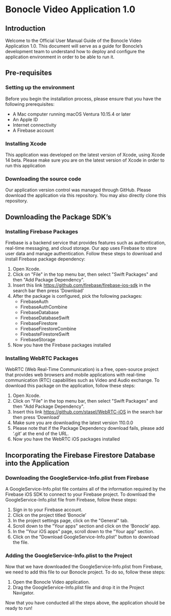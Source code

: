 # Bonocle Video Application 1.0 

## Introduction
Welcome to the Official User Manual Guide of the Bonocle Video Application 1.0. This document will serve as a guide for Bonocle’s development team to understand how to deploy and configure the application environment in order to be able to run it.

## Pre-requisites

### Setting up the environment
Before you begin the installation process, please ensure that you have the following prerequisites:
- A Mac computer running macOS Ventura 10.15.4 or later
- An Apple ID
- Internet connectivity
- A Firebase account

### Installing Xcode
This application was developed on the latest version of Xcode, using Xcode 14 beta. Please make sure you are on the latest version of Xcode in order to run this application

### Downloading the source code
Our application version control was managed through GitHub. Please download the application via this repository. You may also directly clone this repository. 

## Downloading the Package SDK’s

### Installing Firebase Packages
Firebase is a backend service that provides features such as authentication, real-time messaging, and cloud storage. Our app uses Firebase to store user data and manage authentication. Follow these steps to download and install Firebase package dependency:
1. Open Xcode.
2. Click on "File" in the top menu bar, then select "Swift Packages" and then "Add Package Dependency".
3. Insert this link https://github.com/firebase/firebase-ios-sdk in the search bar then press ‘Download’
4. After the package is configured, pick the following packages:
    - FirebaseAuth 
    - FirebaseAuthCombine 
    - FirebaseDatabase 
    - FirebaseDatabaseSwift 
    - FirebaseFirestore 
    - FirebaseFirestoreCombine 
    - FirebasteFirestoreSwift 
    - FirebaseStorage
5. Now you have the Firebase packages installed

### Installing WebRTC Packages
WebRTC (Web Real-Time Communication) is a free, open-source project that provides web browsers and mobile applications with real-time communication (RTC) capabilities such as Video and Audio exchange. To download this package on the application, follow these steps:
1. Open Xcode.
2. Click on "File" in the top menu bar, then select "Swift Packages" and then "Add Package Dependency".
3. Insert this link https://github.com/stasel/WebRTC-iOS in the search bar then press ‘Download’
4. Make sure you are downloading the latest version 110.0.0
5. Please note that if the Package Dependency download fails, please add ‘.git’ at the end of the URL.
6. Now you have the WebRTC iOS packages installed

## Incorporating the Firebase Firestore Database into the Application

### Downloading the GoogleService-Info.plist from Firebase
A GoogleService-Info.plist file contains all of the information required by the Firebase iOS SDK to connect to your Firebase project. To download the GoogleService-Info.plist file from Firebase, follow these steps:
1. Sign in to your Firebase account.
2. Click on the project titled ‘Bonocle’ 
3. In the project settings page, click on the "General" tab.
4. Scroll down to the "Your apps" section and click on the ‘Bonocle’ app.
5. In the "Your iOS apps" page, scroll down to the "Your app" section.
6. Click on the "Download GoogleService-Info.plist" button to download the file.

### Adding the GoogleService-Info.plist to the Project
Now that we have downloaded the GoogleService-Info.plist from Firebase, we need to add this file to our Bonocle project. To do so, follow these steps:
1. Open the Bonocle Video application. 
2. Drag the GoogleService-Info.plist file and drop it in the Project Navigator. 

Now that you have conducted all the steps above, the application should be ready to run!

